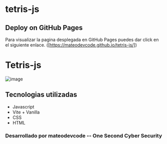 # tetris-js
## Deploy on GitHub Pages
Para visualizar la pagina desplegada en GitHub Pages puedes dar click en el siguiente enlace. ([https://mateodevcode.github.io/tetris-js/])

# Tetris-js

![image](https://github.com/user-attachments/assets/3a59b8d0-26b5-4666-9c44-9442e1148da7)

## Tecnologias utilizadas
- Javascript
- Vite + Vanilla
- CSS
- HTML


### Desarrollado por mateodevcode -- One Second Cyber Security
